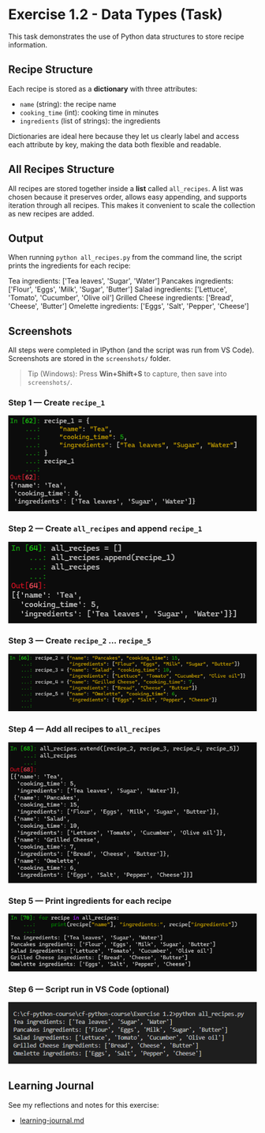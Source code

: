 # Exercise 1.2 - Data Types (Task)

This task demonstrates the use of Python data structures to store recipe information.

## Recipe Structure
Each recipe is stored as a **dictionary** with three attributes:
- `name` (string): the recipe name  
- `cooking_time` (int): cooking time in minutes  
- `ingredients` (list of strings): the ingredients  

Dictionaries are ideal here because they let us clearly label and access each attribute by key, making the data both flexible and readable.

## All Recipes Structure
All recipes are stored together inside a **list** called `all_recipes`. A list was chosen because it preserves order, allows easy appending, and supports iteration through all recipes. This makes it convenient to scale the collection as new recipes are added.

## Output

When running `python all_recipes.py` from the command line, the script prints the ingredients for each recipe:

Tea ingredients: ['Tea leaves', 'Sugar', 'Water']
Pancakes ingredients: ['Flour', 'Eggs', 'Milk', 'Sugar', 'Butter']
Salad ingredients: ['Lettuce', 'Tomato', 'Cucumber', 'Olive oil']
Grilled Cheese ingredients: ['Bread', 'Cheese', 'Butter']
Omelette ingredients: ['Eggs', 'Salt', 'Pepper', 'Cheese']


## Screenshots

All steps were completed in IPython (and the script was run from VS Code).  
Screenshots are stored in the `screenshots/` folder.

> Tip (Windows): Press **Win+Shift+S** to capture, then save into `screenshots/`.

### Step 1 — Create `recipe_1`
![Step 1 – create recipe_1](screenshots/step-1-create-recipe-1.png)

### Step 2 — Create `all_recipes` and append `recipe_1`
![Step 2 – create all_recipes and append](screenshots/step-2-create-all-recipes.png)

### Step 3 — Create `recipe_2` … `recipe_5`
![Step 3 – create more recipes](screenshots/step-3-create-more-recipes.png)

### Step 4 — Add all recipes to `all_recipes`
![Step 4 – extend all_recipes](screenshots/step-4-extend-all-recipes.png)

### Step 5 — Print ingredients for each recipe
![Step 5 – print ingredients](screenshots/step-5-print-ingredients.png)

### Step 6 — Script run in VS Code (optional)
![Step 6 – run all_recipes.py](screenshots/step-6-run-script.png)

## Learning Journal

See my reflections and notes for this exercise:
- [learning-journal.md](../learning-journal.md)
